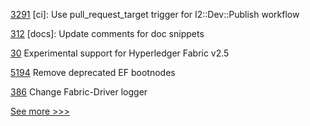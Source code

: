 
[3291](https://github.com/hyperledger/iroha/pull/3291) [ci]: Use pull_request_target trigger for I2::Dev::Publish workflow

[312](https://github.com/hyperledger/iroha-java/pull/312) [docs]: Update comments for doc snippets

[30](https://github.com/hyperledger-labs/blockchain-verifier/pull/30) Experimental support for Hyperledger Fabric v2.5

[5194](https://github.com/hyperledger/besu/pull/5194) Remove deprecated EF bootnodes

[386](https://github.com/hyperledger-labs/weaver-dlt-interoperability/pull/386) Change Fabric-Driver logger


[See more >>>](https://start-here.hyperledger.org/pull-requests)
